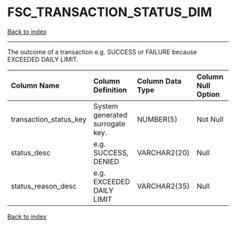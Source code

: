 # FSC_TRANSACTION_STATUS_DIM

[Back to index](./index.md)

---

The outcome of a transaction e.g. SUCCESS or FAILURE because EXCEEDED DAILY LIMIT.

| Column Name            | Column Definition               | Column Data Type   | Column Null Option   | PK   | FK   |
|:-----------------------|:--------------------------------|:-------------------|:---------------------|:-----|:-----|
| transaction_status_key | System generated surrogate key. | NUMBER(5)          | Not Null             | Yes  | No   |
| status_desc            | e.g. SUCCESS, DENIED            | VARCHAR2(20)       | Null                 | No   | No   |
| status_reason_desc     | e.g. EXCEEDED DAILY LIMIT       | VARCHAR2(35)       | Null                 | No   | No   |

[Back to index](./index.md)